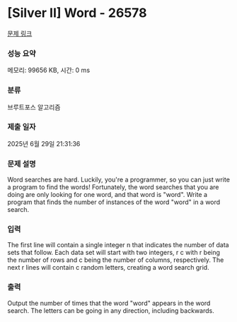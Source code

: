 # [Silver II] Word - 26578 

[문제 링크](https://www.acmicpc.net/problem/26578) 

### 성능 요약

메모리: 99656 KB, 시간: 0 ms

### 분류

브루트포스 알고리즘

### 제출 일자

2025년 6월 29일 21:31:36

### 문제 설명

<p>Word searches are hard. Luckily, you're a programmer, so you can just write a program to find the words! Fortunately, the word searches that you are doing are only looking for one word, and that word is "word". Write a program that finds the number of instances of the word "word" in a word search.</p>

### 입력 

 <p>The first line will contain a single integer n that indicates the number of data sets that follow. Each data set will start with two integers, r c with r being the number of rows and c being the number of columns, respectively. The next r lines will contain c random letters, creating a word search grid.</p>

### 출력 

 <p>Output the number of times that the word "word" appears in the word search. The letters can be going in any direction, including backwards.</p>

